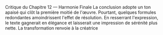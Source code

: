 Critique du Chapitre 12 — Harmonie Finale La conclusion adopte un ton apaisé qui clôt la première moitié de l'œuvre. Pourtant, quelques formules redondantes amoindrissent l'effet de résolution. En resserrant l'expression, le texte gagnerait en élégance et laisserait une impression de sérénité plus nette. La transformation renvoie à la créatrice
